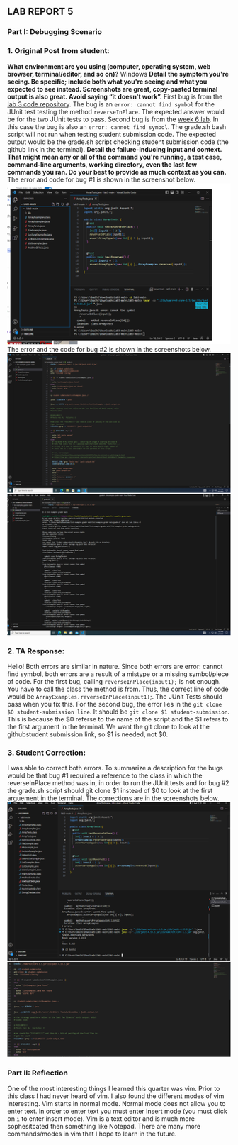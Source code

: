 ## LAB REPORT 5 ##
### Part I: Debugging Scenario ###
### 1. Original Post from student: ###
**What environment are you using (computer, operating system, web browser, terminal/editor, and so on)?**
Windows
**Detail the symptom you're seeing. Be specific; include both what you're seeing and what you expected to see instead. Screenshots are great, copy-pasted 
terminal output is also great. Avoid saying “it doesn't work”.**
First bug is from the [lab 3 code repository](https://github.com/ucsd-cse15l-w23/lab3). The bug is an `error: cannot find symbol` for the JUnit test testing the 
method `reverseInPlace`. The expected answer would be for the two JUnit tests to pass.
Second bug is from the [week 6 lab](https://github.com/ucsd-cse15l-s23/list-examples-grader). In this case the bug is also an `error: cannot find symbol`. The 
grade.sh bash script will not run when testing student submission code. The expected output would be the grade.sh script checking student submission code
(the github link in the terminal). 
**Detail the failure-inducing input and context. That might mean any or all of the command you're running, a test case, command-line arguments, working 
directory, even the last few commands you ran. Do your best to provide as much context as you can.**
The error and code for bug #1 is shown in the screenshot below.
![Screenshot1](screenshotA.png)
The error and the code for bug #2 is shown in the screenshots below.
![Screenshot2](screenshotD.png)
![Screenshot3](screenshotE.png)
### 2. TA Response: ###
Hello! Both errors are similar in nature. Since both errors are error: cannot find symbol, both errors are a result of a mistype or a missing symbol/piece of 
code. For the first bug, calling `reverseInPlace(input1);` is not enough. You have to call the class the method is from. Thus, the correct line of code would be
`ArrayExamples.reverseInPlace(input1)`;. The JUnit Tests should pass when you fix this.
For the second bug, the error lies in the `git clone $0 student-submission line`. It should be `git clone $1 student-submission`. This is because the 
$0 referse to the name of the script and the $1 refers to the first argument in the terminal. We want the git clone to look at the githubstudent submission link, 
so $1 is needed, not $0.
### 3. Student Correction: ###
I was able to correct both errors. To summarize a description for the bugs would be that bug #1 required a reference to the class in which the
reverseInPlace method was in, in order to run the JUnit tests and for bug #2 the grade.sh script should git clone $1 instead of $0 to look at the first 
arguement in the terminal.
The corrections are in the screenshots below.
![Screenshot4](screenshotC.png)
![Screenshot5](screenshotF.png)
### Part II: Reflection ###
One of the most interesting things I learned this quarter was vim. Prior to this class I had never heard of vim. I also found the different modes
of vim interesting. Vim starts in normal mode. Normal mode does not allow you to enter text. In order to enter text you must enter Insert mode (you must
click on `i` to enter insert mode). Vim is a text editor and is much more sophesitcated then something like Notepad. There are many more
commands/modes in vim that I hope to learn in the future.
